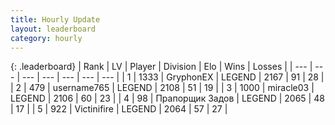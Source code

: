 ```yaml
---
title: Hourly Update
layout: leaderboard
category: hourly
---
```


{: .leaderboard}
| Rank | LV | Player | Division | Elo | Wins | Losses |
| --- | --- | --- | --- | --- | --- | --- |
| <span data-change="0">1</span> | 1333 | <span title="ID: 315148">GryphonEX</span> | LEGEND | <span data-change="4">2167</span> | <span data-change="1">91</span> | <span data-change="0">28</span> |
| <span data-change="0">2</span> | 479 | <span title="ID: 188640">username765</span> | LEGEND | <span data-change="0">2108</span> | <span data-change="0">51</span> | <span data-change="0">19</span> |
| <span data-change="0">3</span> | 1000 | <span title="ID: 416373">miracle03</span> | LEGEND | <span data-change="0">2106</span> | <span data-change="0">60</span> | <span data-change="0">23</span> |
| <span data-change="0">4</span> | 98 | <span title="ID: 612521">Прапорщик Задов</span> | LEGEND | <span data-change="0">2065</span> | <span data-change="0">48</span> | <span data-change="0">17</span> |
| <span data-change="0">5</span> | 922 | <span title="ID: 112242">Victinifire</span> | LEGEND | <span data-change="-1">2064</span> | <span data-change="2">57</span> | <span data-change="1">27</span> |